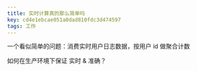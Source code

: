 ```yaml
---
title: 实时计算真的那么简单吗
key: cd4e1ebcae051a0dad810fdc3d474597
tags: 工作
---
```


一个看似简单的问题：消费实时用户日志数据，按用户 id 做聚合计数

如何在生产环境下保证 实时 & 准确？

<!--more-->

